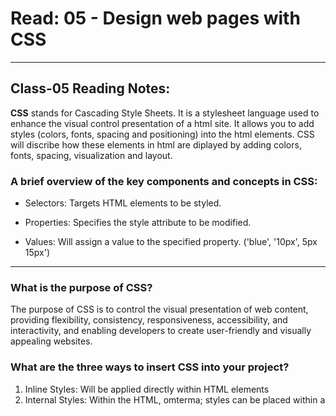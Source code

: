 # Read: 05 - Design web pages with CSS

---

## Class-05 Reading Notes:

**CSS** stands for Cascading Style Sheets.  It is a stylesheet language used to enhance the visual control presentation of a html site.  It allows you to add styles (colors, fonts, spacing and positioning) into the html elements. CSS will discribe how these elements in html are diplayed by adding colors, fonts, spacing, visualization and layout.  


### A brief overview of the key components and concepts in CSS:

- Selectors: Targets HTML elements to be styled. 

- Properties: Specifies the style attribute to be modified.  

- Values: Will assign a value to the specified property. ('blue', '10px', 5px 15px')

---

### What is the purpose of CSS?

The purpose of CSS is to control the visual presentation of web content, providing flexibility, consistency, responsiveness, accessibility, and interactivity, and enabling developers to create user-friendly and visually appealing websites. 



### What are the three ways to insert CSS into your project?

1. Inline Styles: Will be applied directly within HTML elements
1. Internal Styles: Within the HTML, omterma; styles can be placed within a <style> tag.
`<h1 style='color: green;">Hello World!</h1>`
1. External Styles: Are stored in a sperate file (with a ".css" extension) and is linked within the html file. this is the perfered method.  

### Write an example of a CSS rule that would give all <p> elements red text

*Within the '.css' file:*

`
p {
     color: red;
}
`

- 'p' is the sector, which will targets all '<p>' elements within the html file. 'color: red;' is the decclaration. 'color' is the CSS property, and 'red' is the value. 

*** This will then make the website display all the '<p>' elemets in red. ***


:wave:

:point_right: Link to my Read 05 - [Design web pages with CSS](https://brettf5.github.io/reading-notes/code102/class-05) :point_left: